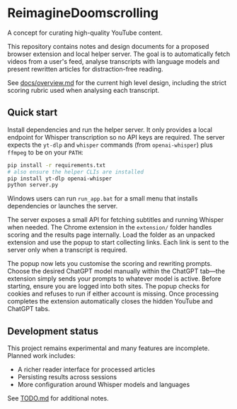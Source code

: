 # ReimagineDoomscrolling

A concept for curating high-quality YouTube content.

This repository contains notes and design documents for a proposed browser extension and local helper server. The goal is to automatically fetch videos from a user's feed, analyse transcripts with language models and present rewritten articles for distraction-free reading.

See [docs/overview.md](docs/overview.md) for the current high level design, including the strict scoring rubric used when analysing each transcript.

## Quick start

Install dependencies and run the helper server. It only provides a local endpoint for Whisper transcription so no API keys are required. The server expects the `yt-dlp` and `whisper` commands (from `openai-whisper`) plus `ffmpeg` to be on your `PATH`:

```bash
pip install -r requirements.txt
# also ensure the helper CLIs are installed
pip install yt-dlp openai-whisper
python server.py
```

Windows users can run `run_app.bat` for a small menu that installs
dependencies or launches the server.

The server exposes a small API for fetching subtitles and running Whisper when
needed. The Chrome extension in the `extension/` folder handles scoring and the
results page internally. Load the folder as an unpacked extension and use the
popup to start collecting links. Each link is sent to the server only when a
transcript is required.

The popup now lets you customise the scoring and rewriting prompts. Choose the
desired ChatGPT model manually within the ChatGPT tab—the extension simply sends
your prompts to whatever model is active.
Before starting, ensure you are logged into both sites. The popup checks for cookies and refuses to run if either account is missing.
Once processing completes the extension automatically closes the hidden YouTube and ChatGPT tabs.

## Development status

This project remains experimental and many features are incomplete. Planned work includes:

- A richer reader interface for processed articles
- Persisting results across sessions
- More configuration around Whisper models and languages

See [TODO.md](TODO.md) for additional notes.
